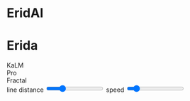 # EridAI

<!DOCTYPE HTML>
<html lang="pl">
<head>
  <meta charset="utf-8"/>
  <title>EridAI</title>

  <!--<link rel="stylesheet" href="css/bootstrap/bootstrap.min.css" media="screen">-->
  <link href="http://fonts.googleapis.com/css?family=Lato:300,400,700,900,300italic,400italic,700italic,900italic&subset=latin,latin-ext"
      rel="stylesheet">
  <link rel="stylesheet" href="css/style.css" media="screen">

  <script src="js/math.js"></script>
  <script src="js/plexus.js"></script>

</head>

<body>
<div class="top-center">
  <h1>Erida</h1>
</div>

<div class="middle">
  <div class="panel" onclick="location.href='kalm.html'">KaLM</div>
  <div class="panel" onclick="location.href='pro.html'">Pro</div>
  <div class="panel" onclick="location.href='fractal.html'">Fractal</div>
</div>

<div class="controls" id="plexus-control">
  <form>
    <label>
      line distance
      <input type="range" data-plexus="lineDistance" value="100" step="10" max="400" min="0">
    </label>
    <label>
      speed
      <input type="range" data-plexus="pointsSpeed" value="0.5" step="0.2" max="5" min="0">
    </label>
  </form>
</div>

<div class="fullscreen">
  <canvas id="plexus-test" class="plexus"></canvas>
</div>

<script>
  var plexus = new Plexus("plexus-test", {
    pointsSpeed: 0.5,
    pointsRadius: 1.1,
    pointsStartDistance: 60
  });
  var controls = new Controls("plexus-control", plexus);
  var cursor = new Cursor(plexus, {pointsSpeed: 0.5});
</script>

</body>
</html>
